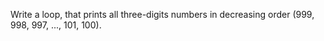 Write a loop, that prints all three-digits numbers in decreasing order (999, 998, 997, ..., 101, 100).